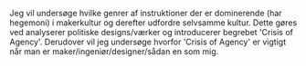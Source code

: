 Jeg vil undersøge hvilke genrer af instruktioner der er dominerende (har hegemoni) i makerkultur og derefter udfordre selvsamme kultur.
Dette gøres ved analyserer politiske designs/værker og introducerer begrebet 'Crisis of Agency'. Derudover vil jeg undersøge hvorfor 'Crisis of Agency' er vigtigt når man er maker/ingeniør/designer/sådan en som mig.
